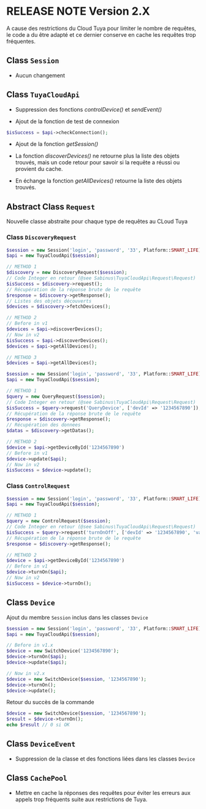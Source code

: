 # RELEASE NOTE Version 2.X

A cause des restrictions du Cloud Tuya pour limiter le nombre de requêtes, le code a du être adapté et ce dernier conserve en cache les requêtes trop fréquentes.


## Class `Session`

- Aucun changement


## Class `TuyaCloudApi`

- Suppression des fonctions *controlDevice()* et *sendEvent()*

- Ajout de la fonction de test de connexion
~~~ php
$isSuccess = $api->checkConnection();
~~~

- Ajout de la fonction *getSession()*

- La fonction *discoverDevices()* ne retourne plus la liste des objets trouvés, mais un code retour pour savoir si la requête a réussi ou provient du cache.

- En échange la fonction *getAllDevices()* retourne la liste des objets trouvés.


## Abstract Class `Request`

Nouvelle classe abstraite pour chaque type de requêtes au CLoud Tuya


### Class `DiscoveryRequest`

~~~ php
$session = new Session('login', 'password', '33', Platform::SMART_LIFE);
$api = new TuyaCloudApi($session);

// METHOD 1
$discovery = new DiscoveryRequest($session);
// Code Integer en retour (@see Sabinus\TuyaCloudApi\Request\Request)
$isSuccess = $discovery->request();
// Récupération de la réponse brute de le requête
$response = $discovery->getResponse();
// Listes des objets découverts
$devices = $discovery->fetchDevices();

// METHOD 2
// Before in v1
$devices = $api->discoverDevices();
// Now in v2
$isSuccess = $api->discoverDevices();
$devices = $api->getAllDevices();

// METHOD 3
$devices = $api->getAllDevices();
~~~


~~~ php
$session = new Session('login', 'password', '33', Platform::SMART_LIFE);
$api = new TuyaCloudApi($session);

// METHOD 1
$query = new QueryRequest($session);
// Code Integer en retour (@see Sabinus\TuyaCloudApi\Request\Request)
$isSuccess = $query->request('QueryDevice', ['devId' => '1234567890']);
// Récupération de la réponse brute de le requête
$response = $discovery->getResponse();
// Récupération des donnees
$datas = $discovery->getDatas();

// METHOD 2
$device = $api->getDeviceById('1234567890')
// Before in v1
$device->update($api);
// Now in v2
$isSuccess = $device->update();
~~~


### Class `ControlRequest`

~~~ php
$session = new Session('login', 'password', '33', Platform::SMART_LIFE);
$api = new TuyaCloudApi($session);

// METHOD 1
$query = new ControlRequest($session);
// Code Integer en retour (@see Sabinus\TuyaCloudApi\Request\Request)
$isSuccess = $query->request('turnOnOff', ['devId' => '1234567890', 'value' => 1]);
// Récupération de la réponse brute de le requête
$response = $discovery->getResponse();

// METHOD 2
$device = $api->getDeviceById('1234567890')
// Before in v1
$device->turnOn($api);
// Now in v2
$isSuccess = $device->turnOn();
~~~


## Class `Device`

Ajout du membre `Session` inclus dans les classes `Device`
~~~ php
$session = new Session('login', 'password', '33', Platform::SMART_LIFE);
$api = new TuyaCloudApi($session);

// Before in v1.x
$device = new SwitchDevice('1234567890');
$device->turnOn($api);
$device->update($api);

// Now in v2.x
$device = new SwitchDevice($session, '1234567890');
$device->turnOn();
$device->update();
~~~

Retour du succès de la commande
~~~ php
$device = new SwitchDevice($session, '1234567890');
$result = $device->turnOn();
echo $result // 0 si OK
~~~


## Class `DeviceEvent`

- Suppression de la classe et des fonctions liées dans les classes `Device`


## Class `CachePool`

- Mettre en cache la réponses des requêtes pour éviter les erreurs aux appels trop fréquents suite aux restrictions de Tuya.
